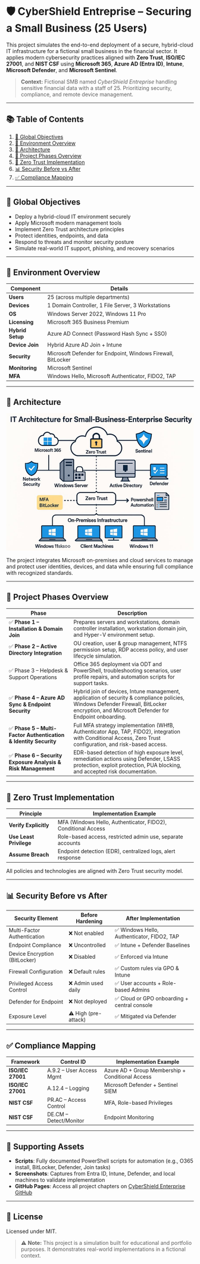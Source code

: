 # 🛡️ CyberShield Entreprise – Securing a Small Business (25 Users)

This project simulates the end-to-end deployment of a secure, hybrid-cloud IT infrastructure for a fictional small business in the financial sector. It applies modern cybersecurity practices aligned with **Zero Trust**, **ISO/IEC 27001**, and **NIST CSF** using **Microsoft 365**, **Azure AD (Entra ID)**, **Intune**, **Microsoft Defender**, and **Microsoft Sentinel**.

> **Context:** Fictional SMB named *CyberShield Entreprise* handling sensitive financial data with a staff of 25. Prioritizing security, compliance, and remote device management.

---

## 📚 Table of Contents

1. [🎯 Global Objectives](#-global-objectives)
2. [🏢 Environment Overview](#-environment-overview)
3. [📐 Architecture](#-architecture)
4. [🚩 Project Phases Overview](#-project-phases-overview)
5. [🔐 Zero Trust Implementation](#-zero-trust-implementation)
6. [📊 Security Before vs After](#-security-before-vs-after)
7. [✅ Compliance Mapping](#-compliance-mapping)

---

## 🎯 Global Objectives

* Deploy a hybrid-cloud IT environment securely
* Apply Microsoft modern management tools
* Implement Zero Trust architecture principles
* Protect identities, endpoints, and data
* Respond to threats and monitor security posture
* Simulate real-world IT support, phishing, and recovery scenarios

---

## 🏢 Environment Overview

| Component        | Details                                                      |
| ---------------- | ------------------------------------------------------------ |
| **Users**        | 25 (across multiple departments)                             |
| **Devices**      | 1 Domain Controller, 1 File Server, 3 Workstations           |
| **OS**           | Windows Server 2022, Windows 11 Pro                          |
| **Licensing**    | Microsoft 365 Business Premium                               |
| **Hybrid Setup** | Azure AD Connect (Password Hash Sync + SSO)                  |
| **Device Join**  | Hybrid Azure AD Join + Intune                                |
| **Security**     | Microsoft Defender for Endpoint, Windows Firewall, BitLocker |
| **Monitoring**   | Microsoft Sentinel                                           |
| **MFA**          | Windows Hello, Microsoft Authenticator, FIDO2, TAP           |

---

## 📐 Architecture

![Architecture](https://github.com/AliChoukatli/CyberShield-Enterprise/blob/main/Screenshots/Architecture.jpg)

The project integrates Microsoft on-premises and cloud services to manage and protect user identities, devices, and data while ensuring full compliance with recognized standards.

---

## 🚩 Project Phases Overview

| Phase                                                            | Description                                                                                                                                                                                |
| ------------------------------------------------------------------|------------------------------------------------------------------------------------------------------------------------------------------------------------------------------------------ |
| ✅ **Phase 1 – Installation & Domain Join**                      | Prepares servers and workstations, domain controller installation, workstation domain join, and Hyper-V environment setup.                                                                 |
| ✅ **Phase 2 – Active Directory Integration**                    | OU creation, user & group management, NTFS permission setup, RDP access policy, and user lifecycle simulation.                                                                             |
| ✅ Phase 3 – Helpdesk & Support Operations                         |Office 365 deployment via ODT and PowerShell, troubleshooting scenarios, user profile repairs, and automation scripts for support tasks.                                                    |
| ✅ **Phase 4 – Azure AD Sync & Endpoint Security**                 | Hybrid join of devices, Intune management, application of security & compliance policies, Windows Defender Firewall, BitLocker encryption, and Microsoft Defender for Endpoint onboarding. |
| ✅ **Phase 5 – Multi-Factor Authentication & Identity Security** | Full MFA strategy implementation (WHfB, Authenticator App, TAP, FIDO2), integration with Conditional Access, Zero Trust configuration, and risk-based access.                              |
| ✅ **Phase 6 – Security Exposure Analysis & Risk Management**    | EDR-based detection of high exposure level, remediation actions using Defender, LSASS protection, exploit protection, PUA blocking, and accepted risk documentation.                       |

---

## 🔐 Zero Trust Implementation

| Principle               | Implementation Example                                        |
| ----------------------- | ------------------------------------------------------------- |
| **Verify Explicitly**   | MFA (Windows Hello, Authenticator, FIDO2), Conditional Access |
| **Use Least Privilege** | Role-based access, restricted admin use, separate accounts    |
| **Assume Breach**       | Endpoint detection (EDR), centralized logs, alert response    |

All policies and technologies are aligned with Zero Trust security model.

---

## 📊 Security Before vs After

| Security Element              | Before Hardening     | After Implementation                        |
| ----------------------------- | -------------------- | ------------------------------------------- |
| Multi-Factor Authentication   | ❌ Not enabled        | ✅ Windows Hello, Authenticator, FIDO2, TAP  |
| Endpoint Compliance           | ❌ Uncontrolled       | ✅ Intune + Defender Baselines               |
| Device Encryption (BitLocker) | ❌ Disabled           | ✅ Enforced via Intune                       |
| Firewall Configuration        | ❌ Default rules      | ✅ Custom rules via GPO & Intune             |
| Privileged Access Control     | ❌ Admin used daily   | ✅ User accounts + Role-based Admins         |
| Defender for Endpoint         | ❌ Not deployed       | ✅ Cloud or GPO onboarding + central console |
| Exposure Level                | ⚠️ High (pre-attack) | ✅ Mitigated via Defender|

---

## ✅ Compliance Mapping

| Framework         | Control ID               | Implementation Example                           |
| ----------------- | ------------------------ | ------------------------------------------------ |
| **ISO/IEC 27001** | A.9.2 – User Access Mgmt | Azure AD + Group Membership + Conditional Access |
| **ISO/IEC 27001** | A.12.4 – Logging         | Microsoft Defender + Sentinel SIEM               |
| **NIST CSF**      | PR.AC – Access Control   | MFA, Role-based Privileges                       |
| **NIST CSF**      | DE.CM – Detect/Monitor   | Endpoint Monitoring                              |


---

## 📎 Supporting Assets

* **Scripts**: Fully documented PowerShell scripts for automation (e.g., O365 install, BitLocker, Defender, Join tasks)
* **Screenshots**: Captures from Entra ID, Intune, Defender, and local machines to validate implementation
* **GitHub Pages**: Access all project chapters on [CyberShield Enterprise GitHub](https://github.com/AliChoukatli/CyberShield-Enterprise)

---

## 🧾 License

Licensed under MIT.

> ⚠️ **Note:** This project is a simulation built for educational and portfolio purposes. It demonstrates real-world implementations in a fictional context.
